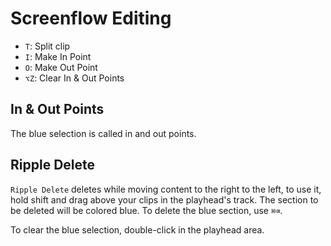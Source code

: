 # Screenflow Editing

- `T`: Split clip
- `I`: Make In Point
- `O`: Make Out Point
- `⌥Z`: Clear In & Out Points

## In & Out Points

The blue selection is called in and out points.

## Ripple Delete

`Ripple Delete` deletes while moving content to the right to the left, to use it, hold shift and drag above your clips in the playhead's track. The section to be deleted will be colored blue. To delete the blue section, use `⌘⌫`.

To clear the blue selection, double-click in the playhead area.
